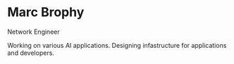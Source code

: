 # Marc Brophy
Network Engineer

Working on various AI applications. Designing infastructure for applications and developers.
